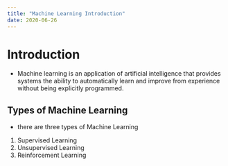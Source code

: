 ```yaml
---
title: "Machine Learning Introduction"
date: 2020-06-26
---
```


# Introduction

- Machine learning is an application of artificial intelligence that provides systems the ability to automatically learn and improve from experience without being explicitly programmed.



## Types of Machine Learning 
- there are three types of Machine Learning 

1. Supervised Learning
2. Unsupervised Learning
3. Reinforcement Learning
